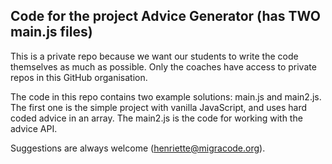 ## Code for the project Advice Generator (has TWO main.js files)

This is a private repo because we want our students to write the code themselves as much as possible. Only the coaches have access to private repos in this GitHub organisation.

The code in this repo contains two example solutions: main.js and main2.js. The first one is the simple project with vanilla JavaScript, and uses hard coded advice in an array. The main2.js is the code for working with the advice API.

Suggestions are always welcome (henriette@migracode.org). 